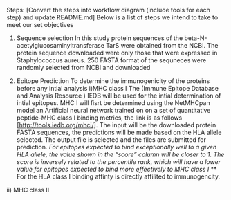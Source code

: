 Steps: [Convert the steps into workflow diagram (include tools for each step) and update README.md]
Below is a list of steps we intend to take to meet our set objectives

1. Sequence selection 
In this study protein sequences of the beta-N-acetylglucosaminyltransferase TarS were obtained from the NCBI. The protein sequence downloaded were only those that were expressed in Staphylococcus aureus. 250 FASTA format of the sequneces were randomly selected from NCBI and downloaded

2. Epitope Prediction 
To determine the immunogenicity of the proteins before any intial analysis
i)MHC class I
The (Immune Epitope Database and Analysis Resource ) IEDB will be used for the intial determination of intial epitopes. MHC I will fisrt be determined using the NetMHCpan model an Artificial neural network trained on on a set of quantitative peptide-MHC class I binding metrics, the link is as follows [http://tools.iedb.org/mhci/]. The input will be the downloaded protein FASTA sequences, the predictions will be made based on the HLA allele selected. The output file is selected and the files are submitted for prediction.
_For epitopes expected to bind exceptionally well to a given HLA allele, the value shown in the “score” column will be closer to 1. The score is inversely related to the percentile rank, which will have a lower value for epitopes expected to bind more effectively to MHC class I_
** For the HLA class I binding affinty is directly affilited to immunogencity.

ii) MHC class II
